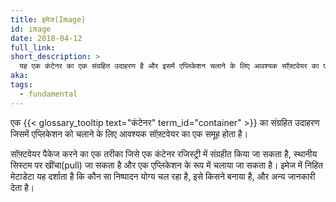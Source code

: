 ```yaml
---
title: इमेज(Image)
id: image
date: 2018-04-12
full_link:
short_description: >
  यह एक कंटेनर का एक संग्रहित उदाहरण है और इसमें एप्लिकेशन चलाने के लिए आवश्यक सॉफ़्टवेयर का एक समूह होता है।
aka:
tags:
  - fundamental
---
```


एक {{< glossary_tooltip text="कंटेनर" term_id="container" >}} का संग्रहित उदाहरण जिसमें एप्लिकेशन को चलाने के लिए आवश्यक सॉफ़्टवेयर का एक समूह होता है।

<!--more-->

सॉफ़्टवेयर पैकेज करने का एक तरीका जिसे एक कंटेनर रजिस्ट्री में संग्रहीत किया जा सकता है, स्थानीय सिस्टम पर खींचा(pull) जा सकता है और एक एप्लिकेशन के रूप में चलाया जा सकता है। इमेज में निहित मेटाडेटा यह दर्शाता है कि कौन सा निष्पादन योग्य चल रहा है, इसे किसने बनाया है, और अन्य जानकारी देता है।
